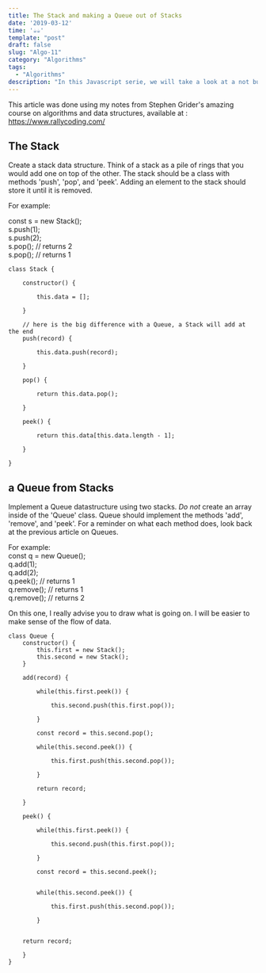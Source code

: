 ```yaml
---
title: The Stack and making a Queue out of Stacks
date: '2019-03-12'
time: '☕️☕️'
template: "post"
draft: false
slug: "Algo-11"
category: "Algorithms"
tags:
  - "Algorithms"
description: "In this Javascript serie, we will take a look at a not built in data structure known as Stack, and then play around with it."
---
```


This article was done using my notes from Stephen Grider's amazing course on algorithms and data structures, available at : https://www.rallycoding.com/

## The Stack

Create a stack data structure. Think of a stack as a pile of rings that you would add one on top of the other.
The stack should be a class with methods 'push', 'pop', and 'peek'. Adding an element to the stack should store it until it is removed.

For example:<br>

const s = new Stack();<br>
s.push(1);<br>
s.push(2);<br>
s.pop(); // returns 2<br>
s.pop(); // returns 1

```
class Stack {

    constructor() {

        this.data = [];

    }

    // here is the big difference with a Queue, a Stack will add at the end
    push(record) {

        this.data.push(record);

    }

    pop() {

        return this.data.pop();

    }

    peek() {

        return this.data[this.data.length - 1];

    }

}
```

## a Queue from Stacks

Implement a Queue datastructure using two stacks. _Do not_ create an array inside of the 'Queue' class.
Queue should implement the methods 'add', 'remove', and 'peek'. For a reminder on what each method does, look back
at the previous article on Queues.

For example:<br>
const q = new Queue();<br>
q.add(1);<br>
q.add(2);<br>
q.peek(); // returns 1<br>
q.remove(); // returns 1<br>
q.remove(); // returns 2<br>

On this one, I really advise you to draw what is going on. I will be easier to make sense of the flow of data.

```
class Queue {
    constructor() {
        this.first = new Stack();
        this.second = new Stack();
    }

    add(record) {

        while(this.first.peek()) {

            this.second.push(this.first.pop());

        }

        const record = this.second.pop();

        while(this.second.peek()) {

            this.first.push(this.second.pop());

        }

        return record;

    }

    peek() {

        while(this.first.peek()) {

            this.second.push(this.first.pop());

        }

        const record = this.second.peek();


        while(this.second.peek()) {

            this.first.push(this.second.pop());

        }


    return record;

    }
}
```
